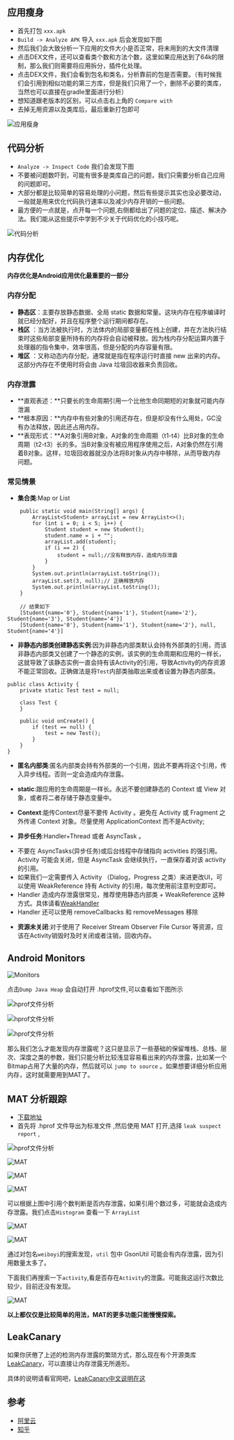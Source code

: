 
## 应用瘦身

- 首先打包 `xxx.apk`
- `Build -> Analyze APK` 导入 `xxx.apk` 后会发现如下图
- 然后我们会大致分析一下应用的文件大小是否正常，将未用到的大文件清理
- 点击DEX文件，还可以查看类个数和方法个数，这里如果应用达到了64k的限制，那么我们则需要将应用拆分，插件化处理。
- 点击DEX文件，我们会看到包名和类名，分析靠前的包是否需要。（有时候我们会引用到相似功能的第三方库，但是我们只用了一个，删除不必要的类库，当然也可以直接在gradle里面进行分析）
- 想知道跟老版本的区别，可以点击右上角的 `Compare with`
- 去掉无用资源以及类库后，最后重新打包即可 

![应用瘦身](https://wangyuchao.oss-cn-beijing.aliyuncs.com/blog/program/android-analyze.png)

## 代码分析
- `Analyze -> Inspect Code` 我们会发现下图
- 不要被问题数吓到，可能有很多是类库自己的问题，我们只需要分析自己应用的问题即可。
- 大部分都是比较简单的容易处理的小问题，然后有些提示其实也没必要改动，一般就是用来优化代码执行速率以及减少内存开销的一些问题。
- 最方便的一点就是，点开每一个问题,右侧都给出了问题的定位、描述、解决办法。我们能从这些提示中学到不少关于代码优化的小技巧呢。

![代码分析](https://wangyuchao.oss-cn-beijing.aliyuncs.com/blog/program/android-inspect-code.png)

## 内存优化

**内存优化是Android应用优化最重要的一部分**

### 内存分配
- **静态区**：主要存放静态数据、全局 static 数据和常量。这块内存在程序编译时就已经分配好，并且在程序整个运行期间都存在。
- **栈区** ：当方法被执行时，方法体内的局部变量都在栈上创建，并在方法执行结束时这些局部变量所持有的内存将会自动被释放。因为栈内存分配运算内置于处理器的指令集中，效率很高，但是分配的内存容量有限。
- **堆区** ：又称动态内存分配，通常就是指在程序运行时直接 new 出来的内存。这部分内存在不使用时将会由 Java 垃圾回收器来负责回收。

### 内存泄露
- **直观表述：**只要长的生命周期引用一个比他生命同期短的对象就可能内存泄漏
- **根本原因：**内存中有些对象的引用还存在，但是却没有什么用处，GC没有办法释放，因此还占用内存。
- **表现形式：**A对象引用B对象，A对象的生命周期（t1-t4）比B对象的生命周期（t2-t3）长的多。当B对象没有被应用程序使用之后，A对象仍然在引用着B对象。这样，垃圾回收器就没办法将B对象从内存中移除，从而导致内存问题。

### 常见情景
- **集合类**:Map or List
```
    public static void main(String[] args) {
        ArrayList<Student> arrayList = new ArrayList<>();
        for (int i = 0; i < 5; i++) {
            Student student = new Student();
            student.name = i + "";
            arrayList.add(student);
            if (i == 2) {
                student = null;//没有释放内存，造成内存泄露
            }
        }
        System.out.println(arrayList.toString());
        arrayList.set(3, null);// 正确释放内存
        System.out.println(arrayList.toString());
    }
    
    // 结果如下
    [Student{name='0'}, Student{name='1'}, Student{name='2'}, Student{name='3'}, Student{name='4'}]
    [Student{name='0'}, Student{name='1'}, Student{name='2'}, null, Student{name='4'}]
```

- **非静态内部类创建静态实例**:因为非静态内部类默认会持有外部类的引用，而该非静态内部类又创建了一个静态的实例，该实例的生命周期和应用的一样长，这就导致了该静态实例一直会持有该Activity的引用，导致Activity的内存资源不能正常回收。正确做法是将`Test`内部类抽取出来或者设置为静态内部类。
```
public class Activity {
    private static Test test = null;

    class Test {
    }

    public void onCreate() {
        if (test == null) {
            test = new Test();
        }
    }
}
```

- **匿名内部类**:匿名内部类会持有外部类的一个引用，因此不要再将这个引用，传入异步线程。否则一定会造成内存泄露。

- **static**:跟应用的生命周期是一样长。永远不要创建静态的 Context 或 View 对象，或者将二者存储于静态变量中。

- **Context**:能传Context尽量不要传 Activity 。避免在 Activity 或 Fragment 之外传递 Context 对象。尽量使用 ApplicationContext 而不是Activity;

- **异步任务**:Handler+Thread 或者 AsyncTask 。
 + 不要在 AsyncTasks(异步任务)或后台线程中存储指向 activities 的强引用。Activity 可能会关闭，但是 AsyncTask 会继续执行，一直保存着对该 activity 的引用。
 + 如果我们一定需要传入 Activity （Dialog，Progress 之类）来进更改UI，可以使用 WeakReference 持有 Activity 的引用，每次使用前注意判空即可。 
 + Handler 造成内存泄露很常见，推荐使用静态内部类 + WeakReference 这种方式。具体请看[WeakHandler](https://github.com/badoo/android-weak-handler)
 + Handler 还可以使用 removeCallbacks 和 removeMessages 移除

- **资源未关闭**:对于使用了 Receiver Stream Observer File Cursor 等资源，应该在Activity销毁时及时关闭或者注销，回收内存。

## Android Monitors

![Monitors](https://wangyuchao.oss-cn-beijing.aliyuncs.com/blog/program/android-monitor.png)

点击`Dump Java Heap` 会自动打开 .hprof文件,可以查看如下图所示

![hprof文件分析](https://wangyuchao.oss-cn-beijing.aliyuncs.com/blog/program/android-hprof.png)

![hprof文件分析](https://wangyuchao.oss-cn-beijing.aliyuncs.com/blog/program/android-hprof2.png)

![hprof文件分析](https://wangyuchao.oss-cn-beijing.aliyuncs.com/blog/program/android-hprof3.png)

那么我们怎么才能发现内存泄露呢？这只是显示了一些基础的保留堆栈、总栈、层次、深度之类的参数，我们只能分析比较浅显容易看出来的内存泄露，比如某一个Bitmap占用了大量的内存，然后就可以 `jump to source` 。如果想要详细分析应用内存，这时就需要用到MAT了。

## MAT 分析跟踪
- [下载地址](http://www.eclipse.org/mat/downloads.php)
- 首先将 .hprof 文件导出为标准文件 ,然后使用 MAT 打开,选择 `leak suspect report` ,

![hprof文件分析](http://wangyuchao.oss-cn-beijing.aliyuncs.com/blog/program/android-hprof4.png)

![MAT](https://wangyuchao.oss-cn-beijing.aliyuncs.com/blog/program/android-mat.png)

![MAT](https://wangyuchao.oss-cn-beijing.aliyuncs.com/blog/program/android-mat2.png)

![MAT](https://wangyuchao.oss-cn-beijing.aliyuncs.com/blog/program/android-mat3.png)

可以根据上图中引用个数判断是否内存泄露，如果引用个数过多，可能就会造成内存泄露。我们点击`Histogram` 查看一下 `ArrayList`

![MAT](https://wangyuchao.oss-cn-beijing.aliyuncs.com/blog/program/android-mat4.png)

![MAT](https://wangyuchao.oss-cn-beijing.aliyuncs.com/blog/program/android-mat5.png)

通过对包名`weiboyi`的搜索发现，`util` 包中 GsonUtil 可能会有内存泄露，因为引用数量太多了。

下面我们再搜索一下`activity`,看是否存在`Activity`的泄露。可能我这运行次数比较少，目前还没有发现。

![MAT](https://wangyuchao.oss-cn-beijing.aliyuncs.com/blog/program/android-mat6.png)

**以上都仅仅是比较简单的用法，MAT的更多功能只能慢慢探索。**

## LeakCanary

如果你厌倦了上述的检测内存泄露的繁琐方式，那么现在有个开源类库[LeakCanary](https://github.com/square/leakcanary)，可以直接让内存泄露无所遁形。

具体的说明请看官网吧，[LeakCanary中文说明在这](https://www.liaohuqiu.net/cn/posts/leak-canary-read-me/)

## 参考
- [阿里云](https://yq.aliyun.com/articles/3009)
- [知乎](https://zhuanlan.zhihu.com/p/24262346)